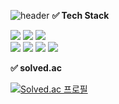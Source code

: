 ![header](https://capsule-render.vercel.app/api?type=waving&color=f2e68c&text=%20Park%20YeonWoo%20&height=200&fontSize=70&fontColor=646443)
**✅ Tech Stack** <br>

<img src="https://img.shields.io/badge/Python-3766AB?style=flat-square&logo=Python&logoColor=white"/></a>
<img src="https://img.shields.io/badge/R-276DC3?style=flat-square&logo=R&logoColor=white"/></a>
<img src="https://img.shields.io/badge/MySQL-4479A1?style=flat-square&logo=MySQL&logoColor=white"/></a> <br>
<img src="https://img.shields.io/badge/PyCharm-000000?style=flat-square&logo=PyCharm&logoColor=white"/></a>
<img src="https://img.shields.io/badge/Jupyter-F37626?style=flat-square&logo=Jupyter&logoColor=white"/></a>
<img src="https://img.shields.io/badge/Google Colab-F9AB00?style=flat-square&logo=Google Colab&logoColor=white"/></a>
<img src="https://img.shields.io/badge/Tableau-E97627?style=flat-square&logo=Tableau&logoColor=white"/></a>

**✅ solved.ac**

[![Solved.ac
프로필](http://mazassumnida.wtf/api/v2/generate_badge?boj=nyunu11)](https://solved.ac/nyunu11)
